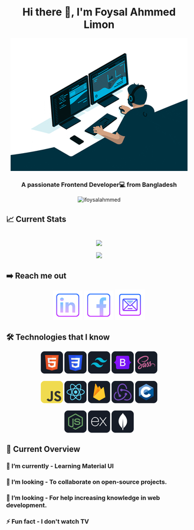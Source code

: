 <div id="header">
  <h1 align="center">Hi there 👋, I'm Foysal Ahmmed Limon</h1>
</div>
<div id="banner" align="center">
  <img src="https://github.com/ifoysalahmmed/ifoysalahmmed/blob/main/images/banner/programmer.gif" />
  <br>
  <h3>A passionate Frontend Developer💻 from Bangladesh</h3>
  <img src="https://komarev.com/ghpvc/?username=ifoysalahmmed&color=008B8B&style=flat-square&label=PROFILE+VIEWS" alt="ifoysalahmmed" />
</div>

## 📈 Current Stats

<div id="stats" align="center">
  <br>
  <img align="center"
    src="https://github-readme-streak-stats.herokuapp.com/?user=ifoysalahmmed&theme=react&hide_border=true&fire=FFA500&currStreakNum=FFA500&ring=FFA500&currStreakLabel=FFA500" />
  <br>
  <br>
  <img src="https://github-readme-stats.vercel.app/api/top-langs?username=ifoysalahmmed&show_icons=true&locale=en&layout=compact&theme=react&hide_border=true" />
</div>

## ➡️ Reach me out

<div id="social" align="center">
  
  [<img height="80" src="https://github.com/ifoysalahmmed/ifoysalahmmed/blob/main/images/social/LinkedIn.png"/>](https://www.linkedin.com/in/ifoysalahmmed/)
  [<img height="80" src="https://github.com/ifoysalahmmed/ifoysalahmmed/blob/main/images/social/Facebook.png"/>](https://www.facebook.com/foysal.amd/)
  [<img height="82" src="https://github.com/ifoysalahmmed/ifoysalahmmed/blob/main/images/social/Email.png"/>](ifoysalahmmed@gmail.com)
</div>

## 🛠️ Technologies that I know

<div id="technology" align="center">
  <div>
    <img src="https://github.com/ifoysalahmmed/ifoysalahmmed/blob/main/images/technology/HTML.png"/>
    <img src="https://github.com/ifoysalahmmed/ifoysalahmmed/blob/main/images/technology/css.png"/>
    <img src="https://github.com/ifoysalahmmed/ifoysalahmmed/blob/main/images/technology/tailwind.png"/>
    <img src="https://github.com/ifoysalahmmed/ifoysalahmmed/blob/main/images/technology/bootstrap.png"/>
    <img src="https://github.com/ifoysalahmmed/ifoysalahmmed/blob/main/images/technology/sass.png"/>
  </div>
  <br>
  <div>
    <img src="https://github.com/ifoysalahmmed/ifoysalahmmed/blob/main/images/technology/JavaScript.png"/>
    <img src="https://github.com/ifoysalahmmed/ifoysalahmmed/blob/main/images/technology/react.png"/>
    <img src="https://github.com/ifoysalahmmed/ifoysalahmmed/blob/main/images/technology/firebase.png"/>
    <img src="https://github.com/ifoysalahmmed/ifoysalahmmed/blob/main/images/technology/redux.png"/>
    <img src="https://github.com/ifoysalahmmed/ifoysalahmmed/blob/main/images/technology/c.png"/>
  </div>
  <br>
  <div>
    <img src="https://github.com/ifoysalahmmed/ifoysalahmmed/blob/main/images/technology/node.png"/>
    <img src="https://github.com/ifoysalahmmed/ifoysalahmmed/blob/main/images/technology/express.png"/>
    <img src="https://github.com/ifoysalahmmed/ifoysalahmmed/blob/main/images/technology/mongo.png"/>
  </div>
</div>


## 👀 Current Overview

<div>

  ### 🌱 I’m currently - Learning Material UI
  ### 👯 I’m looking - To collaborate on open-source projects.
  ### 📖 I’m looking - For help increasing knowledge in web development.
  ### ⚡ Fun fact - I don't watch TV
</div>
